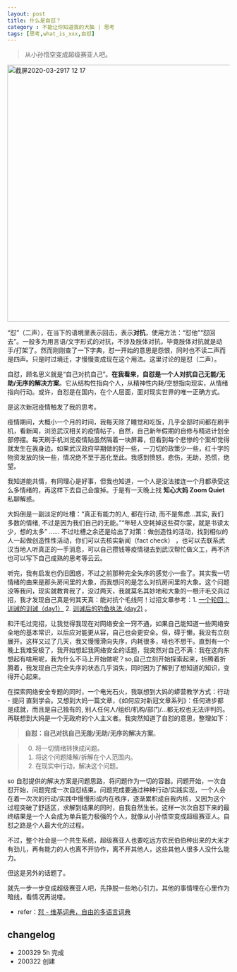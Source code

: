 ```yaml
---
layout: post
title: 什么是自怼？
category : 不能让你知道我的大脑 | 思考
tags: [思考,what_is_xxx,自怼]
---
```


> 从小孙悟空变成超级赛亚人吧。

<img width="581" alt="截屏2020-03-2917 12 17" src="https://user-images.githubusercontent.com/20737239/77845304-718e8500-71e0-11ea-9ee5-ed896bea5daa.png">

“怼”（二声），在当下的语境里表示回击，表示**对抗**，使用方法：“怼他”“怼回去”。一般多为用言语/文字形式的对抗，不涉及肢体对抗，毕竟肢体对抗就是动手/打架了。然而刚刚查了一下字典，怼一开始的意思是怨恨，同时也不读二声而是四声。只是时过境迁，才慢慢变成现在这个用法。这里讨论的是怼（二声）。

自怼，顾名思义就是“自己对抗自己”。**在我看来，自怼是一个人对抗自己无能/无助/无序的解决方案**。它从结构性指向个人，从精神性内耗/空想指向现实，从情绪指向行动。或许，自怼是在国内，在个人层面，面对现实世界的唯一正确方式。

是这次新冠疫情触发了我的思考。

疫情期间，大概小一个月的时间，我每天除了睡觉和吃饭，几乎全部时间都在刷手机，看新闻，浏览武汉相关的疫情帖子，自然，自己新年假期的自修与精进计划全部停摆。每天刷手机浏览疫情贴虽然隔着一块屏幕，但看到每个悲惨的个案却觉得就发生在我身边。如果武汉政府早期做的好一些，一刀切的政策少一些，红十字的物资发放的快一些，情况绝不至于恶化至此。我感到愤怒，悲伤，无助，恐慌，绝望。

我知道能共情，有同理心是好事，但我也知道，一个人是没法接连一个月都承受这么多情绪的，再这样下去自己会废掉。于是有一天晚上找 **知心大妈 Zoom Quiet** 私聊解惑。

大妈倒是一副淡定的吐槽：“真正有能力的人, 都在行动, 而不是焦虑…其实, 我们多数的情绪, 不过是因为我们自己的无能。”“年轻人空耗掉这些荷尔蒙，就是书读太少，想的太多” ...... 不过吐槽之余还是给出了对策：做创造性的活动，找到相似的人一起做创造性性活动，你们可以去核实新闻（fact check） ，也可以去联系武汉当地人听真正的一手消息，可以自己攒钱等疫情褪去到武汉帮忙做义工，再不济也可以写下自己成熟的思考等云云。

听完，我有启发也仍旧困惑，不过之前那种完全失序的感觉小一些了。其实我一切情绪的由来是那头房间里的大象，而我想问的是怎么对抗房间里的大象。这个问题没等我问，现实就教育我了，没过两天，我就莫名其妙地和大象的一根汗毛交兵过招，我才发现自己真是何其天真：能对抗个毛线阿！过招文章参考：1. [一个轮回：训诫的训诫（day1）](http://www.huyuning.com/2019-ncov/2020/02/13/admonish&admonish/) 2. [训诫后的钓鱼执法 (day2)](http://www.huyuning.com/2019-ncov/2020/02/14/entrapment-operation/) 。

和汗毛过完招，让我觉得我现在对网络安全一窍不通，如果自己能知道一些网络安全地的基本常识，以后应对能更从容，自己也会更安全。但，碍于懒，我没有立刻展开。这样又过了几天，我又慢慢滑向失序，内耗很多，啥也不想干。直到有一个晚上我难受极了，我开始想起我网络安全的话题，我突然对自己不满：我在这向东想起有啥用呢，我为什么不马上开始做呢？so,自己立刻开始探索起来，折腾着折腾着，我发现自己完全失序的状态几乎消失，同时因为了解到了想知道的知识，变得开心起来。

在探索网络安全专题的同时，一个电光石火，我联想到大妈的蟒营教学方式：行动 - 提问 直到学会。又想到大妈一篇文章，《如何应对新冠文章系列》：任何进步都是成就，而且是自己独有的, 别人任何人/组织/机构/部门/...都无权也无法评判的。再联想到大妈是一个无政府的个人主义者。我突然知道了自怼的意思，整理如下：

> **自怼：自己对抗自己无能/无助/无序的解决方案**。

> 0. 将一切情绪转换成问题。
> 1. 将这个问题降解/拆解在个人范围内。
> 2. 在现实中行动，解决这个问题。

so 自怼提供的解决方案是问题思路，将问题作为一切的容器。问题开始，一次自怼开始，问题完成一次自怼结束。问题完成要通过种种行动/实践实现，一个人会在着一次次的行动/实践中慢慢形成内在秩序，逐渐累积成自我内核，又因为这个过程突破了舒适区，求解到结果的同时，自我自然生长。这样一次次自怼下来的最终结果是一个人会成为单兵能力极强的个人，就像从小孙悟空变成超级赛亚人。自怼之路是个人最大化的过程。

不过，整个社会是一个共生系统，超级赛亚人也要吃远方农民伯伯种出来的大米才有劲儿，再有能力的人也离不开协作，离不开其他人，这些其他人很多人没什么能力。

但这是另外的话题了。

就先一步一步变成超级赛亚人吧，先挣脱一些地心引力。其他的事情埋在心里作为暗线，看情况再说喽。


- refer：[怼 - 维基词典，自由的多语言词典](https://zh.m.wiktionary.org/zh-hans/%E6%80%BC)

## changelog
- 200329 5h 完成
- 200322 创建
